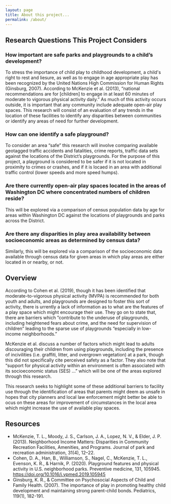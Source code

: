 ```yaml
---
layout: page
title: About this project...
permalink: /about/
---
```


## Research Questions This Project Considers

### How important are safe parks and playgrounds to a child’s development?

To stress the importance of child play to childhood development, a child's right to rest and liesure, as well as to engage in age appropriate play has been recognized by the United Nations High Commission for Human Rights (Ginsburg, 2007). According to McKenzie et al. (2013), “national recommendations are for [children] to engage in at least 60 minutes of moderate to vigorous physical activity daily.” As much of this activity occurs outside, it is important that any community include adequate open-air play spaces. This research will consist of an evaluation of any trends in the location of these facilities to identify any disparities between communities or identify any areas of need for further development. 

### How can one identify a safe playground?

To consider an area “safe” this research will involve comparing available geotagged traffic accidents and fatalities, crime reports, traffic data sets against the locations of the District’s playgrounds. For the purpose of this project, a playground is considered to be safer if it is not located in proximity to crimes or crashes, and if it is locaed in an area with additional traffic control (lower speeds and more speed humps).

### Are there currently open-air play spaces located in the areas of Washington DC where concentrated numbers of children reside?

This will be explored via a comparison of census population data by age for areas within Washington DC against the locations of playgrounds and parks across the District. 

### Are there any disparities in play area availability between socioeconomic areas as determined by census data?

Similarly, this will be explored via a comparison of the socioeconomic data available through census data for given areas in which play areas are either located in or nearby, or not.

## Overview

According to Cohen et al. (2019), though it has been identified that moderate-to-vigorous physical activity (MVPA) is recommended for both youth and adults, and playgrounds are designed to foster this sort of activity, there is urrently a lack of information as to what are the features of a play space which might encourage their use. They go on to state that, there are barriers which ”contribute to the underuse of playgrounds, including heightened fears about crime, and the need for supervision of children” leading to the sparse use of playgrounds “especially in low- income neighborhoods.” 

McKenzie et al. discuss a number of factors which might lead to adults discouraging their children from using playgrounds, including the presence of incivilities (i.e. graffiti, litter, and overgrown vegetation) at a park, though this did not specifically cite perceived safety as a factor. They also note that “support for physical activity within an environment is often associated with its socioeconomic status (SES) …” which will be one of the areas explored through this research. 

This research seeks to highlight some of these additional barriers to facility use through the identification of areas that parents might deem as unsafe in hopes that city planners and local law enforcement might better be able to ocus on these areas for improvement of circumstances in the local area which might increase the use of available play spaces. 



## Resources

* McKenzie, T. L., Moody, J. S., Carlson, J. A., Lopez, N. V., & Elder, J. P. (2013). Neighborhood Income Matters: 	Disparities in Community Recreation Facilities, Amenities, and Programs. Journal of park and recreation administration, 31(4), 12–22.
* Cohen, D. A., Han, B., Williamson, S., Nagel, C., McKenzie, T. L., Evenson, K. R., & Harnik, P. (2020). Playground 	 features and physical activity in U.S. neighborhood parks. Preventive medicine, 131, 105945. https://doi.org/10.1016/j.ypmed.2019.105945
* Ginsburg, K. R., & Committee on Psychosocial Aspects of Child and Family Health. (2007). The importance of play in promoting healthy child development and maintaining strong parent-child bonds. Pediatrics, 119(1), 182-191.


